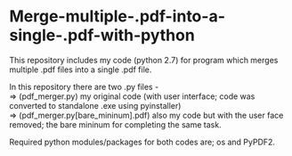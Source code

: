 # Merge-multiple-.pdf-into-a-single-.pdf-with-python  

This repository includes my code (python 2.7) for program which merges multiple .pdf files into a single .pdf file.  

In this repository there are two .py files -  
=> (pdf_merger.py) my original code (with user interface; code was converted to standalone .exe using pyinstaller)  
=> (pdf_merger.py[bare_mininum].pdf) also my code but with the user face removed; the bare mininum for completing the same task. 

Required python modules/packages for both codes are; os and PyPDF2.
